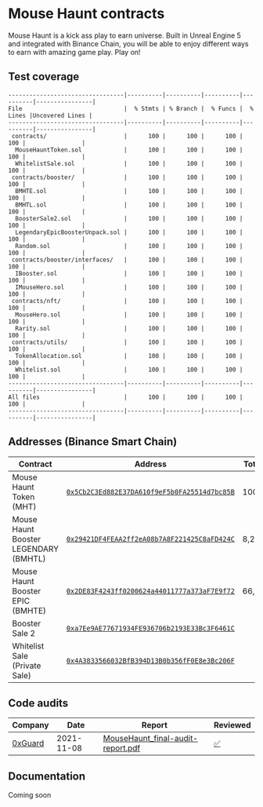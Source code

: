 # Mouse Haunt contracts

Mouse Haunt is a kick ass play to earn universe. Built in Unreal Engine 5 and integrated with Binance Chain, you will be able to enjoy different ways to earn with amazing game play. Play on!

## Test coverage

<!-- COVERAGE START -->

```
---------------------------------|----------|----------|----------|----------|----------------|
File                             |  % Stmts | % Branch |  % Funcs |  % Lines |Uncovered Lines |
---------------------------------|----------|----------|----------|----------|----------------|
 contracts/                      |      100 |      100 |      100 |      100 |                |
  MouseHauntToken.sol            |      100 |      100 |      100 |      100 |                |
  WhitelistSale.sol              |      100 |      100 |      100 |      100 |                |
 contracts/booster/              |      100 |      100 |      100 |      100 |                |
  BMHTE.sol                      |      100 |      100 |      100 |      100 |                |
  BMHTL.sol                      |      100 |      100 |      100 |      100 |                |
  BoosterSale2.sol               |      100 |      100 |      100 |      100 |                |
  LegendaryEpicBoosterUnpack.sol |      100 |      100 |      100 |      100 |                |
  Random.sol                     |      100 |      100 |      100 |      100 |                |
 contracts/booster/interfaces/   |      100 |      100 |      100 |      100 |                |
  IBooster.sol                   |      100 |      100 |      100 |      100 |                |
  IMouseHero.sol                 |      100 |      100 |      100 |      100 |                |
 contracts/nft/                  |      100 |      100 |      100 |      100 |                |
  MouseHero.sol                  |      100 |      100 |      100 |      100 |                |
  Rarity.sol                     |      100 |      100 |      100 |      100 |                |
 contracts/utils/                |      100 |      100 |      100 |      100 |                |
  TokenAllocation.sol            |      100 |      100 |      100 |      100 |                |
  Whitelist.sol                  |      100 |      100 |      100 |      100 |                |
---------------------------------|----------|----------|----------|----------|----------------|
All files                        |      100 |      100 |      100 |      100 |                |
---------------------------------|----------|----------|----------|----------|----------------|
```

<!-- COVERAGE END -->

## Addresses (Binance Smart Chain)

| Contract                              | Address                                                                                                                | Total Supply |
| ------------------------------------- | ---------------------------------------------------------------------------------------------------------------------- | ------------ |
| Mouse Haunt Token (MHT)               | [`0x5Cb2C3Ed882E37DA610f9eF5b0FA25514d7bc85B`](https://bscscan.com/token/0x5Cb2C3Ed882E37DA610f9eF5b0FA25514d7bc85B)   | 100,000,000  |
| Mouse Haunt Booster LEGENDARY (BMHTL) | [`0x29421DF4FEAA2ff2eA08b7A8F221425C8aFD424C`](https://bscscan.com/token/0x29421DF4FEAA2ff2eA08b7A8F221425C8aFD424C)   | 8,250        |
| Mouse Haunt Booster EPIC (BMHTE)      | [`0x2DE83F4243ff0200624a44011777a373aF7E9f72`](https://bscscan.com/token/0x2DE83F4243ff0200624a44011777a373aF7E9f72)   | 66,000       |
| Booster Sale 2                        | [`0xa7Ee9AE77671934FE936706b2193E33Bc3F6461C`](https://bscscan.com/address/0xa7Ee9AE77671934FE936706b2193E33Bc3F6461C) |              |
| Whitelist Sale (Private Sale)         | [`0x4A3833566032BfB394D13B0b356fF0E8e3Bc206F`](https://bscscan.com/address/0x4A3833566032BfB394D13B0b356fF0E8e3Bc206F) |              |

## Code audits

| Company                         | Date       | Report                                                                                                                                                                       | Reviewed                                                    |
| ------------------------------- | ---------- | ---------------------------------------------------------------------------------------------------------------------------------------------------------------------------- | ----------------------------------------------------------- |
| [0xGuard](https://0xguard.com/) | 2021-11-08 | [MouseHaunt_final-audit-report.pdf](https://github.com/0xGuard-com/audit-reports/blob/1259f5da70996a31066beac6a593e4f9407ebe46/mousehaunt/MouseHaunt_final-audit-report.pdf) | [✅](../../commit/04eb145f4b3e192bfcca009bacca6791d681b1bb) |

## Documentation

Coming soon
